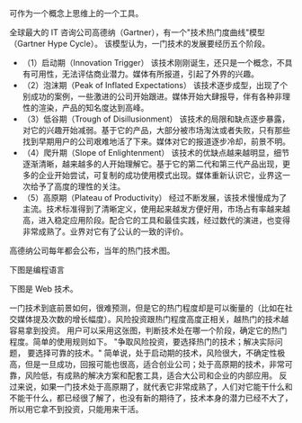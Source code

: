 可作为一个概念上思维上的一个工具。


全球最大的 IT 咨询公司高德纳（Gartner），有一个"技术热门度曲线"模型（Gartner Hype Cycle）。
该模型认为，一门技术的发展要经历五个阶段。

* （1）启动期（Innovation Trigger）
该技术刚刚诞生，还只是一个概念，不具有可用性，无法评估商业潜力。媒体有所报道，引起了外界的兴趣。
* （2）泡沫期（Peak of Inflated Expectations）
该技术逐步成型，出现了个别成功的案例，一些激进的公司开始跟进。媒体开始大肆报导，伴有各种非理性的渲染，产品的知名度达到高峰。
* （3）低谷期（Trough of Disillusionment）
该技术的局限和缺点逐步暴露，对它的兴趣开始减弱。基于它的产品，大部分被市场淘汰或者失败，只有那些找到早期用户的公司艰难地活了下来。媒体对它的报道逐步冷却，前景不明。
* （4）爬升期（Slope of Enlightenment）
该技术的优缺点越来越明显，细节逐渐清晰，越来越多的人开始理解它。基于它的第二代和第三代产品出现，更多的企业开始尝试，可复制的成功使用模式出现。媒体重新认识它，业界这一次给予了高度的理性的关注。
* （5）高原期（Plateau of Productivity）
经过不断发展，该技术慢慢成为了主流。技术标准得到了清晰定义，使用起来越发方便好用，市场占有率越来越高，进入稳定应用阶段。配合它的工具和最佳实践，经过数代的演进，也变得非常成熟了。业界对它有了公认的一致的评价。


高德纳公司每年都会公布，当年的热门技术图。



下图是编程语言



下图是 Web 技术。

一门技术到底前景如何，很难预测，但是它的热门程度却是可以衡量的（比如在社交媒体提及次数的增长幅度）。风险投资跟热门程度高度正相关，越热门的技术越容易拿到投资。
用户可以采用这张图，判断技术处在哪一个阶段，确定它的热门程度。简单的使用规则如下。
"争取风险投资，要选择热门的技术；解决实际问题， 要选择可靠的技术。"
简单说，处于启动期的技术，风险很大，不确定性极高，但是一旦成功，回报可能也很高，适合创业公司；处于高原期的技术，非常可靠，风险低，有成熟的解决方案和配套工具，适合大公司和企业的内部应用。
反过来说，如果一门技术处于高原期了，就代表它非常成熟了，人们对它能干什么和不能干什么，都已经很了解了，也没有新的期待了，技术本身的潜力已经不大了，所以用它拿不到投资，只能用来干活。















